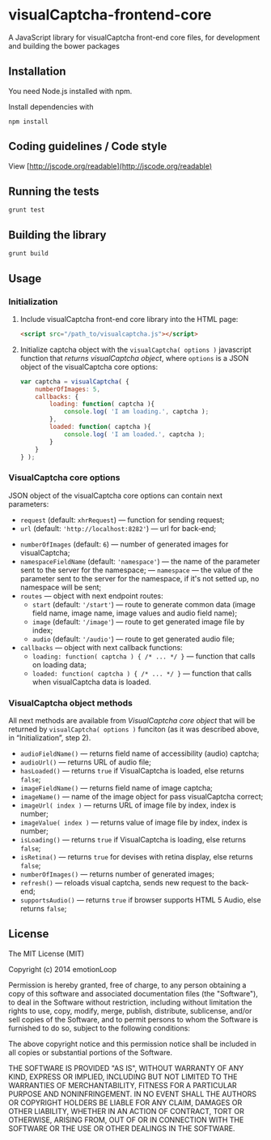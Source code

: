 visualCaptcha-frontend-core
===========================

A JavaScript library for visualCaptcha front-end core files, for development and building the bower packages


## Installation

You need Node.js installed with npm.

Install dependencies with
```
npm install
```


## Coding guidelines / Code style

View [http://jscode.org/readable](http://jscode.org/readable)


## Running the tests

```
grunt test
```


## Building the library

```
grunt build
```


## Usage

### Initialization 

1. Include visualCaptcha front-end core library into the HTML page:

    ```html
    <script src="/path_to/visualcaptcha.js"></script>
    ```

2. Initialize captcha object with the `visualCaptcha( options )` javascript function that _returns visualCaptcha object_, where `options` is a JSON object of the visualCaptcha core options:

    ```javascript
    var captcha = visualCaptcha( {
        numberOfImages: 5,
        callbacks: {
            loading: function( captcha ){
                console.log( 'I am loading.', captcha );
            },
            loaded: function( captcha ){
                console.log( 'I am loaded.', captcha );
            }
        }
    } );
    ```


### VisualCaptcha core options

JSON object of the visualCaptcha core options can contain next parameters:

- `request` (default: `xhrRequest`) — function for sending request;
- `url` (default: `'http://localhost:8282'`) — url for back-end;
<!-- !FIXME - `path` (default: `''`) — is the url prefix; -->
<!-- !FIXME - `autoRefresh` (default: `true`) — if it is `true` it will load the data when it's constructed; -->
- `numberOfImages` (default: `6`) — number of generated images for visualCaptcha;
- `namespaceFieldName` (default: `'namespace'`) — the name of the parameter sent to the server for the namespace;
— `namespace` — the value of the parameter sent to the server for the namespace, if it's not setted up, no namespace will be sent;
- `routes` — object with next endpoint routes:
    - `start` (default: `'/start'`) — route to generate common data (image field name, image name, image values and audio field name);
    - `image` (default: `'/image'`) — route to get generated image file by index;
    - `audio` (default: `'/audio'`) — route to get generated audio file;
- `callbacks` — object with next callback functions:
    - `loading: function( captcha ) { /* ... */ }` — function that calls on loading data;
    - `loaded: function( captcha ) { /* ... */ }` — function that calls when visualCaptcha data is loaded.


### VisualCaptcha object methods

All next methods are available from _VisualCaptcha core object_ that will be returned by `visualCaptcha( options )` funciton (as it was described above, in “Initialization”, step 2).

- `audioFieldName()` — returns field name of accessibility (audio) captcha;
- `audioUrl()` — returns URL of audio file;
- `hasLoaded()` — returns `true` if VisualCaptcha is loaded, else returns `false`;
- `imageFieldName()` — returns field name of image captcha;
- `imageName()` — name of the image object for pass visualCaptcha correct;
- `imageUrl( index )` — returns URL of image file by index, index is number;
- `imageValue( index )` — returns value of image file by index, index is number;
- `isLoading()` — returns `true` if VisualCaptcha is loading, else returns `false`;
- `isRetina()` — returns `true` for devises with retina display, else returns `false`;
- `numberOfImages()` — returns number of generated images;
- `refresh()` — reloads visual captcha, sends new request to the back-end;
- `supportsAudio()` — returns `true` if browser supports HTML 5 Audio, else returns `false`;


## License

The MIT License (MIT)

Copyright (c) 2014 emotionLoop

Permission is hereby granted, free of charge, to any person obtaining a copy of
this software and associated documentation files (the "Software"), to deal in
the Software without restriction, including without limitation the rights to
use, copy, modify, merge, publish, distribute, sublicense, and/or sell copies of
the Software, and to permit persons to whom the Software is furnished to do so,
subject to the following conditions:

The above copyright notice and this permission notice shall be included in all
copies or substantial portions of the Software.

THE SOFTWARE IS PROVIDED "AS IS", WITHOUT WARRANTY OF ANY KIND, EXPRESS OR
IMPLIED, INCLUDING BUT NOT LIMITED TO THE WARRANTIES OF MERCHANTABILITY, FITNESS
FOR A PARTICULAR PURPOSE AND NONINFRINGEMENT. IN NO EVENT SHALL THE AUTHORS OR
COPYRIGHT HOLDERS BE LIABLE FOR ANY CLAIM, DAMAGES OR OTHER LIABILITY, WHETHER
IN AN ACTION OF CONTRACT, TORT OR OTHERWISE, ARISING FROM, OUT OF OR IN
CONNECTION WITH THE SOFTWARE OR THE USE OR OTHER DEALINGS IN THE SOFTWARE.
